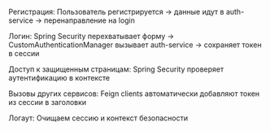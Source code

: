 Регистрация: Пользователь регистрируется → данные идут в auth-service → перенаправление на login

Логин: Spring Security перехватывает форму → CustomAuthenticationManager вызывает auth-service → сохраняет токен в сессии

Доступ к защищенным страницам: Spring Security проверяет аутентификацию в контексте

Вызовы других сервисов: Feign clients автоматически добавляют токен из сессии в заголовки

Логаут: Очищаем сессию и контекст безопасности
